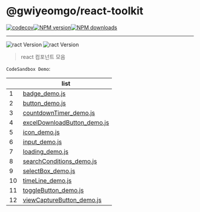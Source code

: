 # @gwiyeomgo/react-toolkit

[![codecov][codecov-image]][codecov-url][![NPM version][npm-image]][npm-url][![NPM downloads][download-image]][download-url]

---

![ract Version](https://img.shields.io/badge/Node.js-18.16.0-blue?logo=Node.js&logoColor=339933)
![ract Version](https://img.shields.io/badge/React-18.2.0-blue?logo=react&logoColor=61DAFB)

[npm-image]: http://img.shields.io/npm/v/@gwiyeomgo/react-toolkit?style=flat-square
[npm-url]: http://npmjs.org/package/@gwiyeomgo/react-toolkit
[codecov-image]: https://img.shields.io/codecov/c/github/gwiyeomgo/react-toolkit/main.svg?style=flat-square
[codecov-url]: https://codecov.io/gh/gwiyeomgo/react-toolkit/branch/main
[download-image]: https://img.shields.io/npm/dm/@gwiyeomgo/react-toolkit?style=flat-square
[download-url]: https://www.npmjs.com/package/@gwiyeomgo/react-toolkit

> react 컴포넌트 모음

`CodeSandbox Demo`:

|     | list                                                           |
| --- | -------------------------------------------------------------- |
| 1   | [badge_demo.js](https://codesandbox.io/s/s6g95p)               |
| 2   | [button_demo.js](https://codesandbox.io/s/pj2mhx)              |
| 3   | [countdownTimer_demo.js](https://codesandbox.io/s/3kvfr7)      |
| 4   | [excelDownloadButton_demo.js](https://codesandbox.io/s/h59v7f) |
| 5   | [icon_demo.js](https://codesandbox.io/s/tk5cpg)                |
| 6   | [input_demo.js](https://codesandbox.io/s/c8vgjg)               |
| 7   | [loading_demo.js](https://codesandbox.io/s/xgq93q)             |
| 8   | [searchConditions_demo.js](https://codesandbox.io/s/63xnvx)    |
| 9   | [selectBox_demo.js](https://codesandbox.io/s/j5dsz7)           |
| 10  | [timeLine_demo.js](https://codesandbox.io/s/vjm8p8)            |
| 11  | [toggleButton_demo.js](https://codesandbox.io/s/8h6y3h)        |
| 12  | [viewCaptureButton_demo.js](https://codesandbox.io/s/q4m8z5)   |
